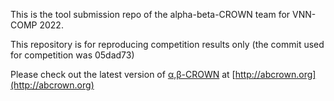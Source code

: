 This is the tool submission repo of the alpha-beta-CROWN team for VNN-COMP 2022.

This repository is for reproducing competition results only (the commit used for competition was 05dad73)

Please check out the latest version of [α,β-CROWN](https://github.com/Verified-Intelligence/alpha-beta-CROWN) at [http://abcrown.org](http://abcrown.org)
